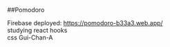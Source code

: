 ##Pomodoro

Firebase deployed: https://pomodoro-b33a3.web.app/ <br/>
studying react hooks<br/>
css Gui-Chan-A
